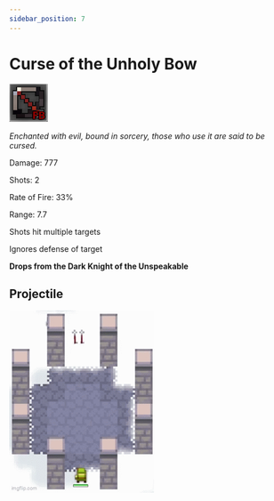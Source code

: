 ```yaml
---
sidebar_position: 7
---
```


# Curse of the Unholy Bow

![CotHB](https://raw.githubusercontent.com/Terracidal/Gifs/refs/heads/main/Curse%20of%20the%20unholy%20bow.png)

<i>Enchanted with evil, bound in sorcery, those who use it are said to be cursed.</i>

Damage: 777

Shots: 2

Rate of Fire: 33%

Range: 7.7

Shots hit multiple targets

Ignores defense of target

**Drops from the Dark Knight of the Unspeakable**

## Projectile

![CotHB Projectile](https://raw.githubusercontent.com/Terracidal/Gifs/refs/heads/main/9fi638.gif)
